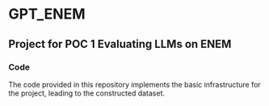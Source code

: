 # GPT_ENEM

## Project for POC 1 Evaluating LLMs on ENEM

### Code

The code provided in this repository implements the basic infrastructure for the project, leading to the constructed dataset.
